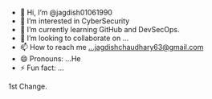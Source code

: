 - 👋 Hi, I’m @jagdish01061990
- 👀 I’m interested in CyberSecurity
- 🌱 I’m currently learning GitHub and DevSecOps.
- 💞️ I’m looking to collaborate on ...
- 📫 How to reach me ...jagdishchaudhary63@gmail.com
- 😄 Pronouns: ...He
- ⚡ Fun fact: ...

1st Change.

<!---
jagdish01061990/jagdish01061990 is a ✨ special ✨ repository because its `README.md` (this file) appears on your GitHub profile.
You can click the Preview link to take a look at your changes.
--->
